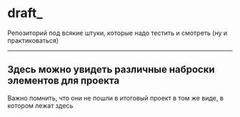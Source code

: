 # draft_
Репозиторий под всякие штуки, которые надо тестить и смотреть (ну и практиковаться)
___
## Здесь можно увидеть различные наброски элементов для проекта
Важно помнить, что они не пошли в итоговый проект в том же виде, в котором лежат здесь

